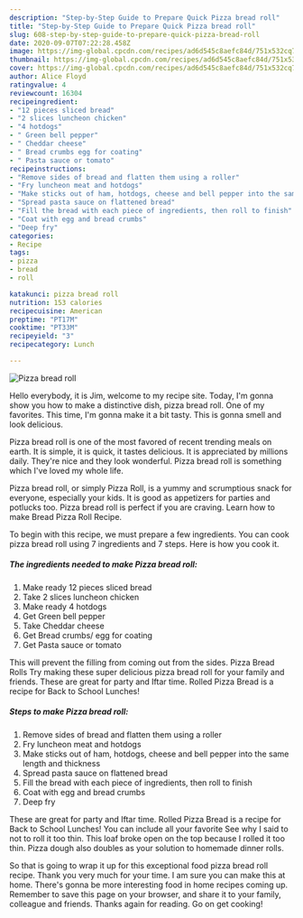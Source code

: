 ```yaml
---
description: "Step-by-Step Guide to Prepare Quick Pizza bread roll"
title: "Step-by-Step Guide to Prepare Quick Pizza bread roll"
slug: 608-step-by-step-guide-to-prepare-quick-pizza-bread-roll
date: 2020-09-07T07:22:28.458Z
image: https://img-global.cpcdn.com/recipes/ad6d545c8aefc84d/751x532cq70/pizza-bread-roll-recipe-main-photo.jpg
thumbnail: https://img-global.cpcdn.com/recipes/ad6d545c8aefc84d/751x532cq70/pizza-bread-roll-recipe-main-photo.jpg
cover: https://img-global.cpcdn.com/recipes/ad6d545c8aefc84d/751x532cq70/pizza-bread-roll-recipe-main-photo.jpg
author: Alice Floyd
ratingvalue: 4
reviewcount: 16304
recipeingredient:
- "12 pieces sliced bread"
- "2 slices luncheon chicken"
- "4 hotdogs"
- " Green bell pepper"
- " Cheddar cheese"
- " Bread crumbs egg for coating"
- " Pasta sauce or tomato"
recipeinstructions:
- "Remove sides of bread and flatten them using a roller"
- "Fry luncheon meat and hotdogs"
- "Make sticks out of ham, hotdogs, cheese and bell pepper into the same length and thickness"
- "Spread pasta sauce on flattened bread"
- "Fill the bread with each piece of ingredients, then roll to finish"
- "Coat with egg and bread crumbs"
- "Deep fry"
categories:
- Recipe
tags:
- pizza
- bread
- roll

katakunci: pizza bread roll 
nutrition: 153 calories
recipecuisine: American
preptime: "PT17M"
cooktime: "PT33M"
recipeyield: "3"
recipecategory: Lunch

---
```



![Pizza bread roll](https://img-global.cpcdn.com/recipes/ad6d545c8aefc84d/751x532cq70/pizza-bread-roll-recipe-main-photo.jpg)

Hello everybody, it is Jim, welcome to my recipe site. Today, I'm gonna show you how to make a distinctive dish, pizza bread roll. One of my favorites. This time, I'm gonna make it a bit tasty. This is gonna smell and look delicious.

Pizza bread roll is one of the most favored of recent trending meals on earth. It is simple, it is quick, it tastes delicious. It is appreciated by millions daily. They're nice and they look wonderful. Pizza bread roll is something which I've loved my whole life.

Pizza bread roll, or simply Pizza Roll, is a yummy and scrumptious snack for everyone, especially your kids. It is good as appetizers for parties and potlucks too. Pizza bread roll is perfect if you are craving. Learn how to make Bread Pizza Roll Recipe.


To begin with this recipe, we must prepare a few ingredients. You can cook pizza bread roll using 7 ingredients and 7 steps. Here is how you cook it.

<!--inarticleads1-->

##### The ingredients needed to make Pizza bread roll:

1. Make ready 12 pieces sliced bread
1. Take 2 slices luncheon chicken
1. Make ready 4 hotdogs
1. Get  Green bell pepper
1. Take  Cheddar cheese
1. Get  Bread crumbs/ egg for coating
1. Get  Pasta sauce or tomato


This will prevent the filling from coming out from the sides. Pizza Bread Rolls Try making these super delicious pizza bread roll for your family and friends. These are great for party and Iftar time. Rolled Pizza Bread is a recipe for Back to School Lunches! 

<!--inarticleads2-->

##### Steps to make Pizza bread roll:

1. Remove sides of bread and flatten them using a roller
1. Fry luncheon meat and hotdogs
1. Make sticks out of ham, hotdogs, cheese and bell pepper into the same length and thickness
1. Spread pasta sauce on flattened bread
1. Fill the bread with each piece of ingredients, then roll to finish
1. Coat with egg and bread crumbs
1. Deep fry


These are great for party and Iftar time. Rolled Pizza Bread is a recipe for Back to School Lunches! You can include all your favorite See why I said to not to roll it too thin. This loaf broke open on the top because I rolled it too thin. Pizza dough also doubles as your solution to homemade dinner rolls. 

So that is going to wrap it up for this exceptional food pizza bread roll recipe. Thank you very much for your time. I am sure you can make this at home. There's gonna be more interesting food in home recipes coming up. Remember to save this page on your browser, and share it to your family, colleague and friends. Thanks again for reading. Go on get cooking!
